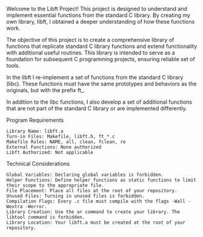 Welcome to the Libft Project! This project is designed to understand and implement essential functions from the standard C library. By creating my own library, libft, I obtained a deeper understanding of how these functions work.

The objective of this project is to create a comprehensive library of functions that replicate standard C library functions and extend functionality with additional useful routines. This library is intended to serve as a foundation for subsequent C programming projects, ensuring reliable set of tools.

In the libft I re-implement a set of functions from the standard C library (libc). These functions must have the same prototypes and behaviors as the originals, but with the prefix ft_. 

In addition to the libc functions, I also develop a set of additional functions that are not part of the standard C library or are implemented differently.

Program Requirements

    Library Name: libft.a
    Turn-in Files: Makefile, libft.h, ft_*.c
    Makefile Rules: NAME, all, clean, fclean, re
    External Functions: None authorized
    Libft Authorized: Not applicable

Technical Considerations

    Global Variables: Declaring global variables is forbidden.
    Helper Functions: Define helper functions as static functions to limit their scope to the appropriate file.
    File Placement: Place all files at the root of your repository.
    Unused Files: Turning in unused files is forbidden.
    Compilation Flags: Every .c file must compile with the flags -Wall -Wextra -Werror.
    Library Creation: Use the ar command to create your library. The libtool command is forbidden.
    Library Location: Your libft.a must be created at the root of your repository.
